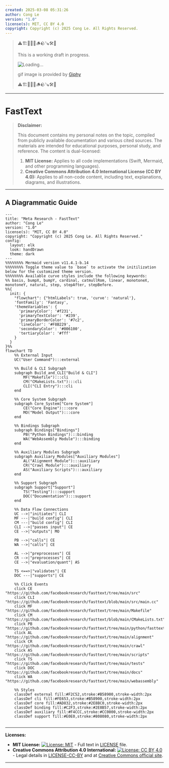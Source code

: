 ```yaml
---
created: 2025-03-08 05:31:26
author: Cong Le
version: "1.0"
license(s): MIT, CC BY 4.0
copyright: Copyright (c) 2025 Cong Le. All Rights Reserved.
---
```


> ⚠️🏗️🚧🦺🧱🪵🪨🪚🛠️👷
> 
> This is a working draft in progress.
> 
> ![Loading...](https://media3.giphy.com/media/v1.Y2lkPTc5MGI3NjExMXZzZzVvamF5MmNkc3FicDd4NmpqZXF2emR2cDJwNjM0ZTcxbTdkciZlcD12MV9pbnRlcm5hbF9naWZfYnlfaWQmY3Q9Zw/26xBFf8svDzIBiU2A/giphy.gif)
> 
> gif image is provided by [Giphy](https://giphy.com)
> 
> ⚠️🏗️🚧🦺🧱🪵🪨🪚🛠️👷

----



# FastText
> **Disclaimer:**
>
> This document contains my personal notes on the topic,
> compiled from publicly available documentation and various cited sources.
> The materials are intended for educational purposes, personal study, and reference.
> The content is dual-licensed:
> 1. **MIT License:** Applies to all code implementations (Swift, Mermaid, and other programming languages).
> 2. **Creative Commons Attribution 4.0 International License (CC BY 4.0):** Applies to all non-code content, including text, explanations, diagrams, and illustrations.
---


## A Diagrammatic Guide 


```mermaid
---
title: "Meta Research - FastText"
author: "Cong Le"
version: "1.0"
license(s): "MIT, CC BY 4.0"
copyright: "Copyright (c) 2025 Cong Le. All Rights Reserved."
config:
  layout: elk
  look: handDrawn
  theme: dark
---
%%%%%%%% Mermaid version v11.4.1-b.14
%%%%%%%% Toggle theme value to `base` to activate the initilization below for the customized theme version.
%%%%%%%% Available curve styles include the following keywords:
%% basis, bumpX, bumpY, cardinal, catmullRom, linear, monotoneX, monotoneY, natural, step, stepAfter, stepBefore.
%%{
  init: {
    "flowchart": {"htmlLabels": true, 'curve': 'natural'},
    'fontFamily': 'Fantasy',
    'themeVariables': {
      'primaryColor': '#f231',
      'primaryTextColor': '#239',
      'primaryBorderColor': '#7c2',
      'lineColor': '#F8B229',
      'secondaryColor': '#006100',
      'tertiaryColor': '#fff'
    }
  }
}%%
flowchart TD
    %% External Input
    UC("User Command"):::external

    %% Build & CLI Subgraph
    subgraph Build_and_CLI["Build & CLI"]
        MF("Makefile"):::cli
        CM("CMakeLists.txt"):::cli
        CLI("CLI Entry"):::cli
    end

    %% Core System Subgraph
    subgraph Core_System["Core System"]
        CE("Core Engine"):::core
        MO("Model Output"):::core
    end

    %% Bindings Subgraph
    subgraph Bindings["Bindings"]
        PB("Python Bindings"):::binding
        WA("WebAssembly Module"):::binding
    end

    %% Auxiliary Modules Subgraph
    subgraph Auxiliary_Modules["Auxiliary Modules"]
        AL("Alignment Module"):::auxiliary
        CR("Crawl Module"):::auxiliary
        AS("Auxiliary Scripts"):::auxiliary
    end

    %% Support Subgraph
    subgraph Support["Support"]
        TS("Testing"):::support
        DOC("Documentation"):::support
    end

    %% Data Flow Connections
    UC -->|"initiates"| CLI
    MF ---|"build config"| CLI
    CM ---|"build config"| CLI
    CLI -->|"passes input"| CE
    CE -->|"outputs"| MO

    PB -->|"calls"| CE
    WA -->|"calls"| CE

    AL -->|"preprocesses"| CE
    CR -->|"preprocesses"| CE
    CE -->|"evaluation/quant"| AS

    TS <==>|"validates"| CE
    DOC ---|"supports"| CE

    %% Click Events
    click CE "https://github.com/facebookresearch/fasttext/tree/main/src"
    click CLI "https://github.com/facebookresearch/fasttext/blob/main/src/main.cc"
    click MF "https://github.com/facebookresearch/fasttext/tree/main/Makefile"
    click CM "https://github.com/facebookresearch/fasttext/blob/main/CMakeLists.txt"
    click PB "https://github.com/facebookresearch/fasttext/tree/main/python/fasttext_module"
    click AL "https://github.com/facebookresearch/fasttext/tree/main/alignment"
    click CR "https://github.com/facebookresearch/fasttext/tree/main/crawl"
    click AS "https://github.com/facebookresearch/fasttext/tree/main/scripts"
    click TS "https://github.com/facebookresearch/fasttext/tree/main/tests"
    click DOC "https://github.com/facebookresearch/fasttext/tree/main/docs"
    click WA "https://github.com/facebookresearch/fasttext/tree/main/webassembly"

    %% Styles
    classDef external fill:#F2C52,stroke:#B58900,stroke-width:2px
    classDef cli fill:#FE653,stroke:#B58900,stroke-width:2px
    classDef core fill:#AD832,stroke:#2E8BC0,stroke-width:2px
    classDef binding fill:#C2F3,stroke:#2E8B57,stroke-width:2px
    classDef auxiliary fill:#F4CCC,stroke:#CC0000,stroke-width:2px
    classDef support fill:#E0E0,stroke:#808080,stroke-width:2px
    
```


---
**Licenses:**

- **MIT License:**  [![License: MIT](https://img.shields.io/badge/License-MIT-yellow.svg)](LICENSE) - Full text in [LICENSE](LICENSE) file.
- **Creative Commons Attribution 4.0 International:** [![License: CC BY 4.0](https://licensebuttons.net/l/by/4.0/88x31.png)](LICENSE-CC-BY) - Legal details in [LICENSE-CC-BY](LICENSE-CC-BY) and at [Creative Commons official site](http://creativecommons.org/licenses/by/4.0/).

---
